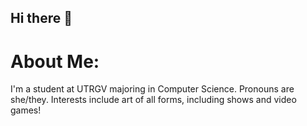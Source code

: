 ## Hi there 👋

# About Me:
I'm a student at UTRGV majoring in Computer Science.
Pronouns are she/they.
Interests include art of all forms, including shows and video games!
<!--
**Combeevee/Combeevee** is a ✨ _special_ ✨ repository because its `README.md` (this file) appears on your GitHub profile.

Here are some ideas to get you started:

- 🔭 I’m currently working on ...
- 🌱 I’m currently learning ...
- 👯 I’m looking to collaborate on ...
- 🤔 I’m looking for help with ...
- 💬 Ask me about ...
- 📫 How to reach me: ...
- 😄 Pronouns: ...
- ⚡ Fun fact: ...
-->
